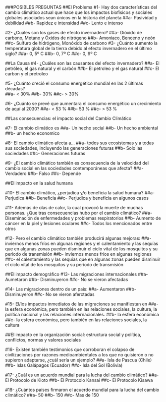 ###POSIBLES PREGUNTAS
##El Problema
#1-	Hay dos características del cambio climático actual que hace que los impactos biofísicos y sociales globales asociados sean únicos en la historia del planeta
##a-	Pasividad y debilidad
##b- Rapidez e intensidad
##c- Lento e intenso

#2-	¿Cuáles son los gases de efecto invernadero?
##a-	Dióxido de carbono, Metano y Óxidos de nitrógeno
##b-	Amoniaco, Benceno y neón
##c-	Sulfuro de hidrógeno, Monóxido de carbono
#3-	¿Cuánto aumento la temperatura global de la tierra debido al efecto invernadero en el último siglo?
##a-	0, 5º C
##b-	0, 7º C
##c-	0, 9º C

##La Causa
#4-	¿Cuáles son las causantes del efecto invernadero? 
##a-	El petróleo, el gas natural y el carbón 
##b-	El petroleo y el gas natural
##c-	El carbon y el pretroleo

#5-	¿Cuánto creció el consumo energético mundial en las 2 últimas décadas?     
##a- < 30%
##b-	30%
##c-	> 30%



#6-	¿Cuánto se prevé que aumentara el consumo energético un crecimiento de aquí al 2030?
##a-	< 53 %
##b-	53 %
##c-	> 53 %



##Las consecuencias: el impacto social del Cambio Climático

#7-	El cambio climático es
##a-	Un hecho social
##b-	Un hecho ambiental
##b-    un hecho economico

#8-	El cambio climático afecta a…
##a-	todos sus ecosistemas y a todas sus sociedades, incluyendo las generaciones futuras
##b-	Solo las sociedades
##c-	Generaciones futuras

#9-	¿El cambio climático también es consecuencia de la velocidad del cambio social en las sociedades contemporáneas que afecta?
##a-	Verdadero 
##b-	Falso
##c-    Depende

##El impacto en la salud humana

#10-	El cambio climático, ¿perjudica y/o beneficia la salud humana? 
##a-	Perjudica
##b-	Beneficia
##c-	Perjudica y beneficia en algunos casos

#11-	Además de olas de calor, la cual provocó la muerte de muchas personas. ¿Que tras consecuencias hubo por el cambio climático?
##a-	Diseminación de enfermedades y problemas respiratorios
##b-	Aumento de cáncer en la piel y lesiones oculares
##c-	Todos los mencionados entre otros

#12-	Pero el cambio climático también producirá algunas mejoras: 
##a-	inviernos menos fríos en algunas regiones y el calentamiento y las sequías que en algunas zonas pueden disminuir el ciclo vital de los mosquitos y su periodo de transmisión
##b-	inviernos menos fríos en algunas regiones
##c-	el calentamiento y las sequías que en algunas zonas pueden disminuir el ciclo vital de los mosquitos y su periodo de transmisión

##El impacto demográfico
#13-	Las migraciones internacionales
##a-	Aumetaron
##b-	Disminuyeron
##c-	No se vieron afectadas

#14-    Las migraciones dentro de un pais:
##a-    Aumentaron
##b-    Disminuyeron
##c-    No se vieron aferctadas

#15-	El/los impactos inmediatos de las migraciones se manifiestan en
##a-	la esfera económica, pero también en las relaciones sociales, la cultura, la política nacional y las relaciones internacionales.
##b-	la esfera económica
##c-	la esfera económica, pero también en las relaciones sociales, la cultura




##El impacto en la organización social: estructura social y política, conflictos, normas y valores sociales

#16-	Existen también testimonios que corroboran el colapso de civilizaciones por razones medioambientales a los que no quisieron o no supieron adaptarse, ¿cuál sería un ejemplo?
##a-	Isla de Pascua (Chile)
##b-	Islas Galápagos (Ecuador) 
##c-	Isla del Sol (Bolivia)

#17-	¿Cuál es un acuerdo mundial para la lucha del cambio climático? 
##a-	El Protocolo de Kioto
##b-	El Protocolo Kansai
##c-	El Protocolo Kisawa

#18-	¿Cuántos países firmaron el acuerdo mundial para la lucha del cambio climático?
##a-	50
##b-	150
##c-	Mas de 150
